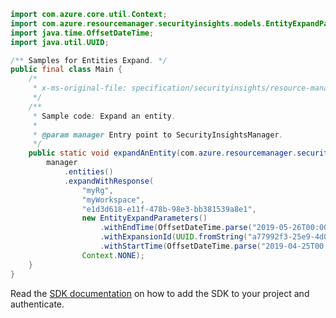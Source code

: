 ```java
import com.azure.core.util.Context;
import com.azure.resourcemanager.securityinsights.models.EntityExpandParameters;
import java.time.OffsetDateTime;
import java.util.UUID;

/** Samples for Entities Expand. */
public final class Main {
    /*
     * x-ms-original-file: specification/securityinsights/resource-manager/Microsoft.SecurityInsights/preview/2022-01-01-preview/examples/entities/expand/PostExpandEntity.json
     */
    /**
     * Sample code: Expand an entity.
     *
     * @param manager Entry point to SecurityInsightsManager.
     */
    public static void expandAnEntity(com.azure.resourcemanager.securityinsights.SecurityInsightsManager manager) {
        manager
            .entities()
            .expandWithResponse(
                "myRg",
                "myWorkspace",
                "e1d3d618-e11f-478b-98e3-bb381539a8e1",
                new EntityExpandParameters()
                    .withEndTime(OffsetDateTime.parse("2019-05-26T00:00:00.000Z"))
                    .withExpansionId(UUID.fromString("a77992f3-25e9-4d01-99a4-5ff606cc410a"))
                    .withStartTime(OffsetDateTime.parse("2019-04-25T00:00:00.000Z")),
                Context.NONE);
    }
}
```

Read the [SDK documentation](https://github.com/Azure/azure-sdk-for-java/blob/azure-resourcemanager-securityinsights_1.0.0-beta.3/sdk/securityinsights/azure-resourcemanager-securityinsights/README.md) on how to add the SDK to your project and authenticate.

